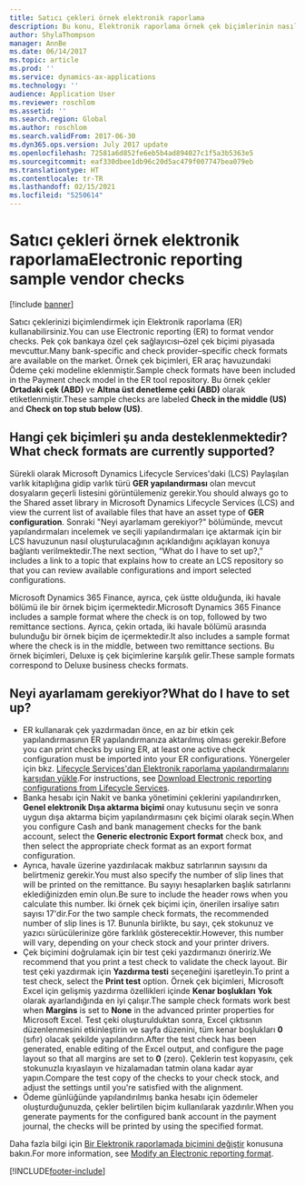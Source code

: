 ```yaml
---
title: Satıcı çekleri örnek elektronik raporlama
description: Bu konu, Elektronik raporlama örnek çek biçimlerinin nasıl kullanılacağı hakkında genel bilgi sağlar.
author: ShylaThompson
manager: AnnBe
ms.date: 06/14/2017
ms.topic: article
ms.prod: ''
ms.service: dynamics-ax-applications
ms.technology: ''
audience: Application User
ms.reviewer: roschlom
ms.assetid: ''
ms.search.region: Global
ms.author: roschlom
ms.search.validFrom: 2017-06-30
ms.dyn365.ops.version: July 2017 update
ms.openlocfilehash: 72581a6d852fe6eb5b4ad894027c1f5a3b5363e5
ms.sourcegitcommit: eaf330dbee1db96c20d5ac479f007747bea079eb
ms.translationtype: HT
ms.contentlocale: tr-TR
ms.lasthandoff: 02/15/2021
ms.locfileid: "5250614"
---
```

# <a name="electronic-reporting-sample-vendor-checks"></a><span data-ttu-id="7e8f1-103">Satıcı çekleri örnek elektronik raporlama</span><span class="sxs-lookup"><span data-stu-id="7e8f1-103">Electronic reporting sample vendor checks</span></span>

[!include [banner](../includes/banner.md)]

<span data-ttu-id="7e8f1-104">Satıcı çeklerinizi biçimlendirmek için Elektronik raporlama (ER) kullanabilirsiniz.</span><span class="sxs-lookup"><span data-stu-id="7e8f1-104">You can use Electronic reporting (ER) to format vendor checks.</span></span> <span data-ttu-id="7e8f1-105">Pek çok bankaya özel çek sağlayıcısı–özel çek biçimi piyasada mevcuttur.</span><span class="sxs-lookup"><span data-stu-id="7e8f1-105">Many bank-specific and check provider–specific check formats are available on the market.</span></span> <span data-ttu-id="7e8f1-106">Örnek çek biçimleri, ER araç havuzundaki Ödeme çeki modeline eklenmiştir.</span><span class="sxs-lookup"><span data-stu-id="7e8f1-106">Sample check formats have been included in the Payment check model in the ER tool repository.</span></span> <span data-ttu-id="7e8f1-107">Bu örnek çekler **Ortadaki çek (ABD)** ve **Altına üst denetleme çeki (ABD)** olarak etiketlenmiştir.</span><span class="sxs-lookup"><span data-stu-id="7e8f1-107">These sample checks are labeled **Check in the middle (US)** and **Check on top stub below (US)**.</span></span>

## <a name="what-check-formats-are-currently-supported"></a><span data-ttu-id="7e8f1-108">Hangi çek biçimleri şu anda desteklenmektedir?</span><span class="sxs-lookup"><span data-stu-id="7e8f1-108">What check formats are currently supported?</span></span>

<span data-ttu-id="7e8f1-109">Sürekli olarak Microsoft Dynamics Lifecycle Services'daki (LCS) Paylaşılan varlık kitaplığına gidip varlık türü **GER yapılandırması** olan mevcut dosyaların geçerli listesini görüntülemeniz gerekir.</span><span class="sxs-lookup"><span data-stu-id="7e8f1-109">You should always go to the Shared asset library in Microsoft Dynamics Lifecycle Services (LCS) and view the current list of available files that have an asset type of **GER configuration**.</span></span> <span data-ttu-id="7e8f1-110">Sonraki "Neyi ayarlamam gerekiyor?" bölümünde, mevcut yapılandırmaları incelemek ve seçili yapılandırmaları içe aktarmak için bir LCS havuzunun nasıl oluşturulacağının açıklandığını açıklayan konuya bağlantı verilmektedir.</span><span class="sxs-lookup"><span data-stu-id="7e8f1-110">The next section, “What do I have to set up?,” includes a link to a topic that explains how to create an LCS repository so that you can review available configurations and import selected configurations.</span></span>

<span data-ttu-id="7e8f1-111">Microsoft Dynamics 365 Finance, ayrıca, çek üstte olduğunda, iki havale bölümü ile bir örnek biçim içermektedir.</span><span class="sxs-lookup"><span data-stu-id="7e8f1-111">Microsoft Dynamics 365 Finance includes a sample format where the check is on top, followed by two remittance sections.</span></span> <span data-ttu-id="7e8f1-112">Ayrıca, çekin ortada, iki havale bölümü arasında bulunduğu bir örnek biçim de içermektedir.</span><span class="sxs-lookup"><span data-stu-id="7e8f1-112">It also includes a sample format where the check is in the middle, between two remittance sections.</span></span> <span data-ttu-id="7e8f1-113">Bu örnek biçimleri, Deluxe iş çek biçimlerine karşılık gelir.</span><span class="sxs-lookup"><span data-stu-id="7e8f1-113">These sample formats correspond to Deluxe business checks formats.</span></span>

## <a name="what-do-i-have-to-set-up"></a><span data-ttu-id="7e8f1-114">Neyi ayarlamam gerekiyor?</span><span class="sxs-lookup"><span data-stu-id="7e8f1-114">What do I have to set up?</span></span>

- <span data-ttu-id="7e8f1-115">ER kullanarak çek yazdırmadan önce, en az bir etkin çek yapılandırmasının ER yapılandırmanıza aktarılmış olması gerekir.</span><span class="sxs-lookup"><span data-stu-id="7e8f1-115">Before you can print checks by using ER, at least one active check configuration must be imported into your ER configurations.</span></span> <span data-ttu-id="7e8f1-116">Yönergeler için bkz. [Lifecycle Services'dan Elektronik raporlama yapılandırmalarını karşıdan yükle](../../dev-itpro/analytics/download-electronic-reporting-configuration-lcs.md).</span><span class="sxs-lookup"><span data-stu-id="7e8f1-116">For instructions, see [Download Electronic reporting configurations from Lifecycle Services](../../dev-itpro/analytics/download-electronic-reporting-configuration-lcs.md).</span></span>
- <span data-ttu-id="7e8f1-117">Banka hesabı için Nakit ve banka yönetimini çeklerini yapılandırırken, **Genel elektronik Dışa aktarma biçimi** onay kutusunu seçin ve sonra uygun dışa aktarma biçim yapılandırmasını çek biçimi olarak seçin.</span><span class="sxs-lookup"><span data-stu-id="7e8f1-117">When you configure Cash and bank management checks for the bank account, select the **Generic electronic Export format** check box, and then select the appropriate check format as an export format configuration.</span></span>
- <span data-ttu-id="7e8f1-118">Ayrıca, havale üzerine yazdırılacak makbuz satırlarının sayısını da belirtmeniz gerekir.</span><span class="sxs-lookup"><span data-stu-id="7e8f1-118">You must also specify the number of slip lines that will be printed on the remittance.</span></span> <span data-ttu-id="7e8f1-119">Bu sayıyı hesaplarken başlık satırlarını eklediğinizden emin olun.</span><span class="sxs-lookup"><span data-stu-id="7e8f1-119">Be sure to include the header rows when you calculate this number.</span></span> <span data-ttu-id="7e8f1-120">İki örnek çek biçimi için, önerilen irsaliye satırı sayısı 17'dir.</span><span class="sxs-lookup"><span data-stu-id="7e8f1-120">For the two sample check formats, the recommended number of slip lines is 17.</span></span> <span data-ttu-id="7e8f1-121">Bununla birlikte, bu sayı, çek stokunuz ve yazıcı sürücülerinize göre farklılık gösterecektir.</span><span class="sxs-lookup"><span data-stu-id="7e8f1-121">However, this number will vary, depending on your check stock and your printer drivers.</span></span>
- <span data-ttu-id="7e8f1-122">Çek biçimini doğrulamak için bir test çeki yazdırmanızı öneririz.</span><span class="sxs-lookup"><span data-stu-id="7e8f1-122">We recommend that you print a test check to validate the check layout.</span></span> <span data-ttu-id="7e8f1-123">Bir test çeki yazdırmak için **Yazdırma testi** seçeneğini işaretleyin.</span><span class="sxs-lookup"><span data-stu-id="7e8f1-123">To print a test check, select the **Print test** option.</span></span> <span data-ttu-id="7e8f1-124">Örnek çek biçimleri, Microsoft Excel için gelişmiş yazdırma özellikleri içinde **Kenar boşlukları** **Yok** olarak ayarlandığında en iyi çalışır.</span><span class="sxs-lookup"><span data-stu-id="7e8f1-124">The sample check formats work best when **Margins** is set to **None** in the advanced printer properties for Microsoft Excel.</span></span> <span data-ttu-id="7e8f1-125">Test çeki oluşturulduktan sonra, Excel çıktısının düzenlenmesini etkinleştirin ve sayfa düzenini, tüm kenar boşlukları **0** (sıfır) olacak şekilde yapılandırın.</span><span class="sxs-lookup"><span data-stu-id="7e8f1-125">After the test check has been generated, enable editing of the Excel output, and configure the page layout so that all margins are set to **0** (zero).</span></span> <span data-ttu-id="7e8f1-126">Çeklerin test kopyasını, çek stokunuzla kıyaslayın ve hizalamadan tatmin olana kadar ayar yapın.</span><span class="sxs-lookup"><span data-stu-id="7e8f1-126">Compare the test copy of the checks to your check stock, and adjust the settings until you're satisfied with the alignment.</span></span>
- <span data-ttu-id="7e8f1-127">Ödeme günlüğünde yapılandırılmış banka hesabı için ödemeler oluşturduğunuzda, çekler belirtilen biçim kullanılarak yazdırılır.</span><span class="sxs-lookup"><span data-stu-id="7e8f1-127">When you generate payments for the configured bank account in the payment journal, the checks will be printed by using the specified format.</span></span>

<span data-ttu-id="7e8f1-128">Daha fazla bilgi için [Bir Elektronik raporlamada biçimini değiştir](../../dev-itpro/analytics/modify-electronic-reporting-format-reapply-excel-template.md) konusuna bakın.</span><span class="sxs-lookup"><span data-stu-id="7e8f1-128">For more information, see [Modify an Electronic reporting format](../../dev-itpro/analytics/modify-electronic-reporting-format-reapply-excel-template.md).</span></span>


[!INCLUDE[footer-include](../../includes/footer-banner.md)]